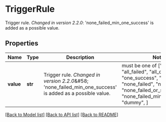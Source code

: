 <!--
 Licensed to the Apache Software Foundation (ASF) under one
 or more contributor license agreements.  See the NOTICE file
 distributed with this work for additional information
 regarding copyright ownership.  The ASF licenses this file
 to you under the Apache License, Version 2.0 (the
 "License"); you may not use this file except in compliance
 with the License.  You may obtain a copy of the License at

   http://www.apache.org/licenses/LICENSE-2.0

 Unless required by applicable law or agreed to in writing,
 software distributed under the License is distributed on an
 "AS IS" BASIS, WITHOUT WARRANTIES OR CONDITIONS OF ANY
 KIND, either express or implied.  See the License for the
 specific language governing permissions and limitations
 under the License.
 -->

# TriggerRule

Trigger rule.  *Changed in version 2.2.0*&#58; 'none_failed_min_one_success' is added as a possible value. 

## Properties
Name | Type | Description | Notes
------------ | ------------- | ------------- | -------------
**value** | **str** | Trigger rule.  *Changed in version 2.2.0*&amp;#58; &#39;none_failed_min_one_success&#39; is added as a possible value.  |  must be one of ["all_success", "all_failed", "all_done", "one_success", "one_failed", "none_failed", "none_skipped", "none_failed_or_skipped", "none_failed_min_one_success", "dummy", ]

[[Back to Model list]](../README.md#documentation-for-models) [[Back to API list]](../README.md#documentation-for-api-endpoints) [[Back to README]](../README.md)


